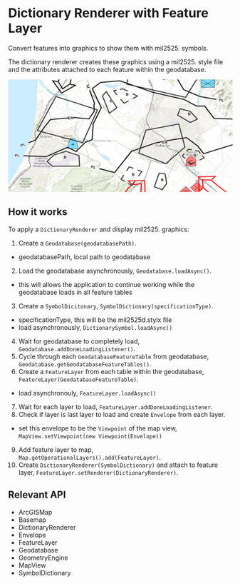 # Dictionary Renderer with Feature Layer

Convert features into graphics to show them with mil2525.  symbols.

The dictionary renderer creates these graphics using a mil2525.  style file and the attributes attached to each 
feature within the geodatabase.

![](FeatureLayerDictionaryRenderer.png)

## How it works

To apply a `DictionaryRenderer` and display mil2525.  graphics:

1.  Create a `Geodatabase(geodatabasePath)`.
*   geodatabasePath, local path to geodatabase
2.  Load the geodatabase asynchronously, `Geodatabase.loadAsync()`.
*   this will allows the application to continue working while the geodatabase loads in all feature tables
3.  Create a `SymbolDicitonary`, `SymbolDictionary(specificationType)`.
*   specificationType, this will be the mil2525d.stylx file
*   load asynchronously, `DictionarySymbol.loadAsync()`
4.  Wait for geodatabase to completely load, `Geodatabase.addDoneLoadingListener()`.
5.  Cycle through each `GeodatabaseFeatureTable` from geodatabase, `Geodatabase.getGeodatabaseFeatureTables()`.
6.  Create a `FeatureLayer` from each table within the geodatabase, `FeatureLayer(GeodatabaseFeatureTable)`.
*   load asynchronouly, `FeatureLayer.loadAsync()`
7.  Wait for each layer to load, `FeatureLayer.addDoneLoadingListener`.
8.  Check if layer is last layer to load and create `Envelope` from each layer.
*   set this envelope to be the `Viewpoint` of the map view, `MapView.setViewpoint(new Viewpoint(Envelope))`
9.  Add feature layer to map, `Map.getOperationalLayers().add(FeatureLayer)`.
10.  Create `DictionaryRenderer(SymbolDictionary)` and attach to feature layer, `FeatureLayer.setRenderer(DictionaryRenderer)`.

## Relevant API

*   ArcGISMap
*   Basemap
*   DictionaryRenderer
*   Envelope
*   FeatureLayer
*   Geodatabase
*   GeometryEngine
*   MapView
*   SymbolDictionary

